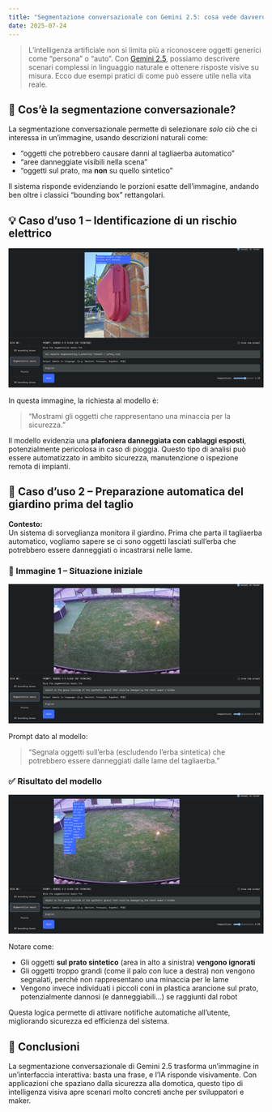 ```yaml
---
title: "Segmentazione conversazionale con Gemini 2.5: cosa vede davvero l’IA?"
date: 2025-07-24
---
```


> L’intelligenza artificiale non si limita più a riconoscere oggetti generici come “persona” o “auto”. Con [Gemini 2.5](https://developers.googleblog.com/en/conversational-image-segmentation-gemini-2-5/), possiamo descrivere scenari complessi in linguaggio naturale e ottenere risposte visive su misura. Ecco due esempi pratici di come può essere utile nella vita reale.

## 🧠 Cos’è la segmentazione conversazionale?

La segmentazione conversazionale permette di selezionare *solo* ciò che ci interessa in un’immagine, usando descrizioni naturali come:

- “oggetti che potrebbero causare danni al tagliaerba automatico”
- “aree danneggiate visibili nella scena”
- “oggetti sul prato, ma **non** su quello sintetico”

Il sistema risponde evidenziando le porzioni esatte dell’immagine, andando ben oltre i classici “bounding box” rettangolari.

## 💡 Caso d’uso 1 – Identificazione di un rischio elettrico

<a href="/assets/images/segmentazione-gemini/plafoniera-rotta.png" target="_blank">
  <img src="/assets/images/segmentazione-gemini/plafoniera-rotta.png" alt="Plafoniera danneggiata" />
</a>

In questa immagine, la richiesta al modello è:

> “Mostrami gli oggetti che rappresentano una minaccia per la sicurezza.”

Il modello evidenzia una **plafoniera danneggiata con cablaggi esposti**, potenzialmente pericolosa in caso di pioggia. Questo tipo di analisi può essere automatizzato in ambito sicurezza, manutenzione o ispezione remota di impianti.

## 🌱 Caso d’uso 2 – Preparazione automatica del giardino prima del taglio

**Contesto:**  
Un sistema di sorveglianza monitora il giardino. Prima che parta il tagliaerba automatico, vogliamo sapere se ci sono oggetti lasciati sull’erba che potrebbero essere danneggiati o incastrarsi nelle lame.

### 📸 Immagine 1 – Situazione iniziale

<a href="/assets/images/segmentazione-gemini/giardino-iniziale.png" target="_blank">
  <img src="/assets/images/segmentazione-gemini/giardino-iniziale.png" alt="Giardino ripreso da videocamera" />
</a>

Prompt dato al modello:

> “Segnala oggetti sull’erba (escludendo l’erba sintetica) che potrebbero essere danneggiati dalle lame del tagliaerba.”

### ✅ Risultato del modello

<a href="/assets/images/segmentazione-gemini/giardino-segmentato.png" target="_blank">
  <img src="/assets/images/segmentazione-gemini/giardino-segmentato.png" alt="Oggetti pericolosi evidenziati" />
</a>

Notare come:

- Gli oggetti **sul prato sintetico** (area in alto a sinistra) **vengono ignorati**
- Gli oggetti troppo grandi (come il palo con luce a destra) non vengono segnalati, perché non rappresentano una minaccia per le lame
- Vengono invece individuati i piccoli coni in plastica arancione sul prato, potenzialmente dannosi (e danneggiabili...) se raggiunti dal robot

Questa logica permette di attivare notifiche automatiche all’utente, migliorando sicurezza ed efficienza del sistema.

## 🚀 Conclusioni

La segmentazione conversazionale di Gemini 2.5 trasforma un’immagine in un’interfaccia interattiva: basta una frase, e l’IA risponde visivamente. Con applicazioni che spaziano dalla sicurezza alla domotica, questo tipo di intelligenza visiva apre scenari molto concreti anche per sviluppatori e maker.

